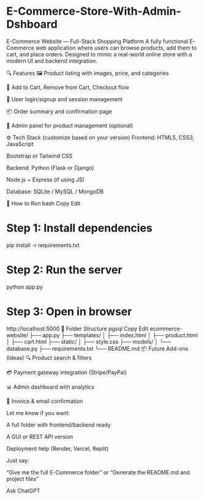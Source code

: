 # E-Commerce-Store-With-Admin-Dshboard
E-Commerce Website — Full-Stack Shopping Platform
A fully functional E-Commerce web application where users can browse products, add them to cart, and place orders. Designed to mimic a real-world online store with a modern UI and backend integration.

🔍 Features
🖼️ Product listing with images, price, and categories

🛒 Add to Cart, Remove from Cart, Checkout flow

🔐 User login/signup and session management

📦 Order summary and confirmation page

🧑 Admin panel for product management (optional)

⚙️ Tech Stack (customize based on your version)
Frontend:
HTML5, CSS3, JavaScript

Bootstrap or Tailwind CSS

Backend:
Python (Flask or Django)

Node.js + Express (if using JS)

Database:
SQLite / MySQL / MongoDB

🚀 How to Run
bash
Copy
Edit
# Step 1: Install dependencies
pip install -r requirements.txt

# Step 2: Run the server
python app.py

# Step 3: Open in browser
http://localhost:5000
🧩 Folder Structure
pgsql
Copy
Edit
ecommerce-website/
├── app.py
├── templates/
│   ├── index.html
│   ├── product.html
│   ├── cart.html
├── static/
│   ├── style.css
├── models/
│   └── database.py
├── requirements.txt
└── README.md
📦 Future Add-ons (Ideas)
🔍 Product search & filters

💳 Payment gateway integration (Stripe/PayPal)

📊 Admin dashboard with analytics

🧾 Invoice & email confirmation

Let me know if you want:

A full folder with frontend/backend ready

A GUI or REST API version

Deployment help (Render, Vercel, Replit)

Just say:

“Give me the full E-Commerce folder”
or
“Generate the README.md and project files”









Ask ChatGPT
